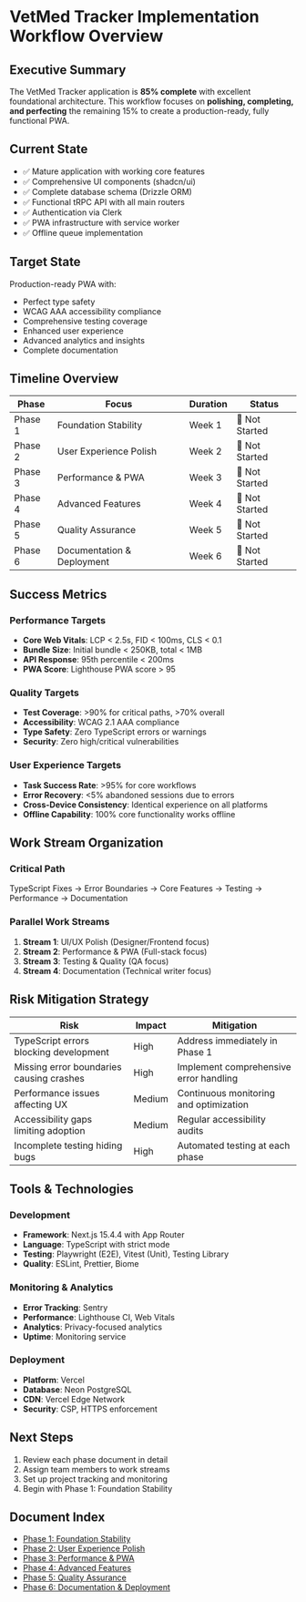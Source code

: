 # VetMed Tracker Implementation Workflow Overview

## Executive Summary

The VetMed Tracker application is **85% complete** with excellent foundational architecture. This workflow focuses on **polishing, completing, and perfecting** the remaining 15% to create a production-ready, fully functional PWA.

## Current State
- ✅ Mature application with working core features
- ✅ Comprehensive UI components (shadcn/ui)
- ✅ Complete database schema (Drizzle ORM)
- ✅ Functional tRPC API with all main routers
- ✅ Authentication via Clerk
- ✅ PWA infrastructure with service worker
- ✅ Offline queue implementation

## Target State
Production-ready PWA with:
- Perfect type safety
- WCAG AAA accessibility compliance
- Comprehensive testing coverage
- Enhanced user experience
- Advanced analytics and insights
- Complete documentation

## Timeline Overview

| Phase | Focus | Duration | Status |
|-------|-------|----------|--------|
| Phase 1 | Foundation Stability | Week 1 | 🔴 Not Started |
| Phase 2 | User Experience Polish | Week 2 | 🔴 Not Started |
| Phase 3 | Performance & PWA | Week 3 | 🔴 Not Started |
| Phase 4 | Advanced Features | Week 4 | 🔴 Not Started |
| Phase 5 | Quality Assurance | Week 5 | 🔴 Not Started |
| Phase 6 | Documentation & Deployment | Week 6 | 🔴 Not Started |

## Success Metrics

### Performance Targets
- **Core Web Vitals**: LCP < 2.5s, FID < 100ms, CLS < 0.1
- **Bundle Size**: Initial bundle < 250KB, total < 1MB
- **API Response**: 95th percentile < 200ms
- **PWA Score**: Lighthouse PWA score > 95

### Quality Targets
- **Test Coverage**: >90% for critical paths, >70% overall
- **Accessibility**: WCAG 2.1 AAA compliance
- **Type Safety**: Zero TypeScript errors or warnings
- **Security**: Zero high/critical vulnerabilities

### User Experience Targets
- **Task Success Rate**: >95% for core workflows
- **Error Recovery**: <5% abandoned sessions due to errors
- **Cross-Device Consistency**: Identical experience on all platforms
- **Offline Capability**: 100% core functionality works offline

## Work Stream Organization

### Critical Path
TypeScript Fixes → Error Boundaries → Core Features → Testing → Performance → Documentation

### Parallel Work Streams
1. **Stream 1**: UI/UX Polish (Designer/Frontend focus)
2. **Stream 2**: Performance & PWA (Full-stack focus)
3. **Stream 3**: Testing & Quality (QA focus)
4. **Stream 4**: Documentation (Technical writer focus)

## Risk Mitigation Strategy

| Risk | Impact | Mitigation |
|------|--------|------------|
| TypeScript errors blocking development | High | Address immediately in Phase 1 |
| Missing error boundaries causing crashes | High | Implement comprehensive error handling |
| Performance issues affecting UX | Medium | Continuous monitoring and optimization |
| Accessibility gaps limiting adoption | Medium | Regular accessibility audits |
| Incomplete testing hiding bugs | High | Automated testing at each phase |

## Tools & Technologies

### Development
- **Framework**: Next.js 15.4.4 with App Router
- **Language**: TypeScript with strict mode
- **Testing**: Playwright (E2E), Vitest (Unit), Testing Library
- **Quality**: ESLint, Prettier, Biome

### Monitoring & Analytics
- **Error Tracking**: Sentry
- **Performance**: Lighthouse CI, Web Vitals
- **Analytics**: Privacy-focused analytics
- **Uptime**: Monitoring service

### Deployment
- **Platform**: Vercel
- **Database**: Neon PostgreSQL
- **CDN**: Vercel Edge Network
- **Security**: CSP, HTTPS enforcement

## Next Steps

1. Review each phase document in detail
2. Assign team members to work streams
3. Set up project tracking and monitoring
4. Begin with Phase 1: Foundation Stability

## Document Index

- [Phase 1: Foundation Stability](./01-foundation-stability.md)
- [Phase 2: User Experience Polish](./02-user-experience-polish.md)
- [Phase 3: Performance & PWA](./03-performance-pwa.md)
- [Phase 4: Advanced Features](./04-advanced-features.md)
- [Phase 5: Quality Assurance](./05-quality-assurance.md)
- [Phase 6: Documentation & Deployment](./06-documentation-deployment.md)